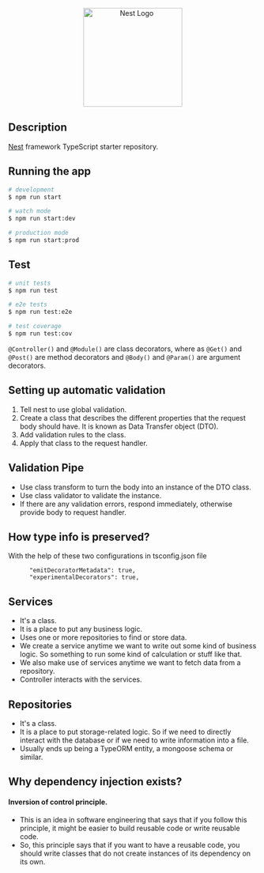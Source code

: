 <p align="center">
  <a href="http://nestjs.com/" target="blank"><img src="https://nestjs.com/img/logo-small.svg" width="200" alt="Nest Logo" /></a>
</p>

[circleci-image]: https://img.shields.io/circleci/build/github/nestjs/nest/master?token=abc123def456
[circleci-url]: https://circleci.com/gh/nestjs/nest


## Description

[Nest](https://github.com/nestjs/nest) framework TypeScript starter repository.

## Running the app

```bash
# development
$ npm run start

# watch mode
$ npm run start:dev

# production mode
$ npm run start:prod
```

## Test

```bash
# unit tests
$ npm run test

# e2e tests
$ npm run test:e2e

# test coverage
$ npm run test:cov
```


`@Controller()` and `@Module()` are class decorators, where as `@Get()` and `@Post()` are method decorators and `@Body()` and `@Param()` are argument decorators.

## Setting up automatic validation
1. Tell nest to use global validation.
2. Create a class that describes the different properties that the request body should have. It is known as Data Transfer object (DTO).
3. Add validation rules to the class.
4. Apply that class to the request handler.


## Validation Pipe
- Use class transform to turn the body into an instance of the DTO class.
- Use class validator to validate the instance.
- If there are any validation errors, respond immediately, otherwise provide body to request handler.


## How type info is preserved?
With the help of these two configurations in tsconfig.json file
```
      "emitDecoratorMetadata": true,
      "experimentalDecorators": true,
```

## Services
- It's a class.
- It is a place to put any business logic.
- Uses one or more repositories to find or store data.
- We create a service anytime we want to write out some kind of business logic. So something to run some kind of calculation or stuff like that. 
- We also make use of services anytime we want to fetch data from a repository.
- Controller interacts with the services.

## Repositories
- It's a class.
- It is a place to put storage-related logic. So if we need to directly interact with the database or if we need to write information into a file.
- Usually ends up being a TypeORM entity, a mongoose schema or similar.


## Why dependency injection exists?
#### Inversion of control principle.
- This is an idea in software engineering that says that if you follow this principle, it might be easier to build reusable code or write reusable code.
- So, this principle says that if you want to have a reusable code, you should write classes that do not create instances of its dependency on its own.